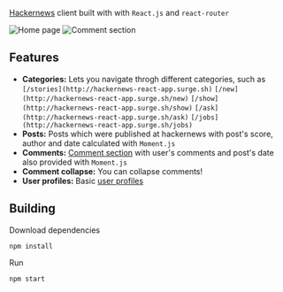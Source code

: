 [Hackernews](https://news.ycombinator.com/) client built with with `React.js` and `react-router`

![Home page](http://i.imgur.com/V86cC8M.jpg "Home page")
![Comment section](http://i.imgur.com/x62ZvEy.jpg "Home page")
## Features
* **Categories:** Lets you navigate throgh different categories, such as `[/stories](http://hackernews-react-app.surge.sh)` `[/new](http://hackernews-react-app.surge.sh/new)` `[/show](http://hackernews-react-app.surge.sh/show)` `[/ask](http://hackernews-react-app.surge.sh/ask)` `[/jobs](http://hackernews-react-app.surge.sh/jobs)`
* **Posts:** Posts which were published at hackernews with post's score, author and date calculated with `Moment.js`
* **Comments:** [Comment section](http://hackernews-react-app.surge.sh/item/14730685) with user's comments and post's date also provided with `Moment.js`
* **Comment collapse:** You can collapse comments!
* **User profiles:** Basic [user profiles](http://hackernews-react-app.surge.sh/user/aqsalose)

## Building
Download dependencies
```
npm install
```
Run
```
npm start
```
